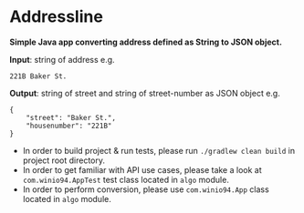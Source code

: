 # Addressline

**Simple Java app converting address defined as String to JSON object.**

**Input**: string of address e.g.
```
221B Baker St.
```

**Output**: string of street and string of street-number as JSON object e.g. 
```
{
    "street": "Baker St.", 
    "housenumber": "221B"
}
```

* In order to build project & run tests, please run `./gradlew clean build` in project root directory.
* In order to get familiar with API use cases, please take a look at `com.winio94.AppTest` test class located in `algo` module.
* In order to perform conversion, please use `com.winio94.App` class located in `algo` module. 